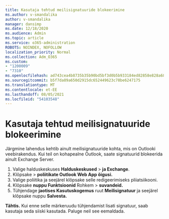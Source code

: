 ```yaml
---
title: Kasutaja tehtud meilisignatuuride blokeerimine
ms.author: v-smandalika
author: v-smandalika
manager: dansimp
ms.date: 12/18/2020
ms.audience: Admin
ms.topic: article
ms.service: o365-administration
ROBOTS: NOINDEX, NOFOLLOW
localization_priority: Normal
ms.collection: Adm_O365
ms.custom:
- "1200009"
- "7310"
ms.openlocfilehash: ad743cea4b8735b35b90bd5bf3d0b5b933184ed82858e828a68beb2ca2f8270c
ms.sourcegitcommit: b5f7da89a650d2915dc652449623c78be6247175
ms.translationtype: MT
ms.contentlocale: et-EE
ms.lasthandoff: 08/05/2021
ms.locfileid: "54103548"
---
```

# <a name="block-user-made-email-signatures"></a>Kasutaja tehtud meilisignatuuride blokeerimine

Järgmine lahendus kehtib ainult meilisignatuuride kohta, mis on Outlooki veebirakendus. Kui teil on kohapealne Outlook, saate signatuurid blokeerida ainult Exchange Server.

1. Valige halduskeskuses **Halduskeskused**  >  **ja Exchange**.
2. Klõpsake   >  **poliitikate Outlook Web App õigusi.**
3. Valige poliitika ja seejärel klõpsake selle redigeerimiseks pliiatsiikooni.
4. Klõpsake **nuppu Funktsioonid** Rohkem  >  **suvandeid.**
5. Tühjendage **jaotises Kasutuskogemus** ruut **Meilisignatuur** ja seejärel klõpsake nuppu **Salvesta.**

**Tähtis.** Kui enne selle märkeruudu tühjendamist lisati signatuur, saab kasutaja seda siiski kasutada. Paluge neil see eemaldada.
